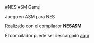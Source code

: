 #NES ASM Game

Juego en ASM para NES

Realizado con el compilador __NESASM__

El compilador puede ser descargado [aquí](http://www.nespowerpak.com/nesasm/)